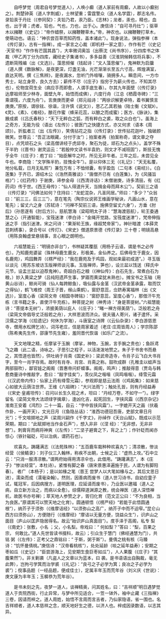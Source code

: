 <!-- { "loadSidebar": true } -->
　　自呼梦觉（周君自号梦觉道人），人唤小癫（道人家前有周癫，人故以小癫别之）。荆楚钟英（道人字荆威），士林望重；雷霆警众（道人名学霆），郡志名传。录铅汞于丹灶（《参同契》：夫铅乃君，汞乃臣。《志林》；龙者，汞也，精也，血也，出于肾；虎者，铅也，气也，力也，出于心。庚信诗：“自可寻丹灶”）；驱草木以赭鞭（《史记》：“帝作蜡祭，以赭鞭鞭草木。”帝，神农也。以赭鞭鞭打草木，使萌动也。语云：“神农尝百草而知药性，盖本诸此”）。现身说法，弹指参禅（本《传灯录》，古有一指禅）。成一家言之心裁（即机杼一家之意），作作有芒（《史记·天官书》“作作有芒国其昌”），大率微词奥旨（出蔡沈《尚书序》），分四库书之体裁（甲乙丙丁分为四库，藏经史子集诸书），多多益善（汉淮阴候韩信将兵事），不遗断简残编（出《文选》）。藻思频催（钱起诗：“文人藻思催”），鬼神默为启牖（道人撰《数脉解》，是夜更深，灯盏无油，光芒渐渐长至五六寸高，辉煌满室，直达天明。撰《三焦辨》，是夜漏水，忽听门外喧嚷，骑拥多人。瞬息间，一方巾秀士，站立身旁，良久方去）；薪传不尽（《庄子》指穷于为薪火传也，不知其尽也），伦物宜荷生全（病应手而即愈，人谓手底生春）。尔其九年面壁（《传灯录》达摩祖师至少林寺，面壁九年，始悟而成佛），六度行舟（江总《栖霞寺碑》：“三乘谓筏，六度为舟”）。言庚庚而更卓（郑元祜诗：“两徐识解更卓特，着书翼慎言庚庚。”原按，谓徐铉、徐谐，注许慎《说文》），思乙乙其若抽（陆士衡《文赋》）。《灵》、《素》、《难经》，酿花作蜜（蜂采花蕊，以酿之而成蜜）；医方、《脉诀》，集腋成裘（《吕氏春秋》：“天下无粹白之狐，而有粹白之裘，取之众白也”）。虽海上之奇方，无能为役（语出《左传》）；彼医门之快捷方式，亦又何求（语本《周颂》）。折肱者三（出《左传》），笑倩拈花之指（《传灯录》：世传拈花迦叶，独破颜微笑。世尊云：“吾正法眼藏，分付于汝”）；拍案者再（拍案称奇，谓文章之夺目），点凭顽石之头（梁高僧讲经于虎邱寺，聚石为徒，顽石为之点头）。盖学不殊于半豹（《晋书》谢灵运云：“若殷仲文读书半袁豹，则文才不减班固”），斯技无愧乎全牛（《庄子》：庖丁曰：“始臣解牛之时，所见无非牛者。三年之后，未尝见全牛也。李商隐：“文学殊半豹，技愧全牛”）。是以仰体三无（《礼记》：“天无私覆，地分私载，日月无私照”）兼包万有；不恤倾囊，有孚盈缶（二句本《易经》）。《白莲集》于齐已，源绍木公（《浩然斋雅谈》：“唐僧齐已有《白莲集》，为《风骚旨格》”）；《红药传》于谢庚，谛参金母（《西清诗话》：末僧谢庚，诗多清丽，有《红药词》传于世。《西王母传》：“仙人得道升天，当揖金母而拜木公”）。契前三之语（《传灯录》“问佛法如何？住持曰：“龙蛇混杂，凡圣同居。”师曰：“多少？”众翁曰：“前三三，后三三”），意在笔先（陶宗仪说郛王维画学秘诀，凡画山水，意在笔先）；留丈六之身（苏轼诗：“问禅不契前三语，施佛空留丈六身”），方垂《肘后》（孙思遂有《肘后方》）。慈航慧海（梁昭明太子诗：“慧海渡慈航），轮王委通慧之心（开通智能），宝筏迷津（李白诗：“金绳开觉路，宝筏度迷津”），梵帝伸指迷之手（指引迷津。宋之问诗：“果渐轮王族，缘超梵帝家”）。神针暗渡（本薛灵芸刺绣事），录合号以《传灯》、《宋史》僧道原景德《传灯录》三十卷；明镜高悬（用陈良翰虚堂悬镜事，言心眼之朗明也。

　　六祖慧能云：“明镜亦非台”），书林疑其覆瓿（用杨子云语，谓是书之必传也）。乃知鹿苑婆娑（珠林母鹿生鹿女，形极美，金仙养之。后佛母生于鹿女，因名鹿苑），鸡园舞弄（《楞严经》：“我在鹿苑及于鸡园，观如来最初成道”。）寻玉版以谈元（用苏东坡访玉版禅师谈元事。玉版禅师，笋也），设兰盆以饯送（释氏中元节，设盂兰盆以迫荐鬼神）。奇超白石之粮（《神仙传》：白石先生，常煮白石为粮，）妙入黄梁之梦（吕纯阳遗芦生事，梦寤而黄梁犹未熟也）。摊宝书之玉轴（用黄山谷诗），鲸尚可骑（仙人每跨鲸鱼），吸仙露与金茎（汉武帝金茎承露，取而饮之得仙），鹤飞难控（周王子晋，缑山乘鹤）。窗舒意蕊，佥跻寿寓福林（出《文选》），室度心香（梁简文帝《相国寺碑铭》：“窗舒意蕊，室度心香”），那借汗牛充栋（言书籍之多，直使汗牛充栋）。种菩提之树（神秀诗：“身是菩提树。”六祖慧能诗：“菩提本无树”），浓披美荫以庇人（《庄子》：“睹一禅方得美荫”）。泛般若之舟（梁简文帝倡导丈泛般若之舟），大样恩波而济众。彼夫骚人寄兴，诸子遣怀。采汉儒之学海（《拾遗记》何休为学海），斗唐室之诗牌（《云仙杂录》：李白游慈恩寺，僧用水松牌乞诗）。词泻老庄，信是周家着述（老庄·庄周皆周人）；学宗陈邵（陈希夷先生传，邵康节先生雍），羞同晋代恢谐（如乐广之流）。

　　天文地理之精，任摩挲于玉腕（摩挲，神物，玉腕，言手腕之贵也）；鱼跃鸢飞之趣（此二语，诗咏之。子思引之程子，以活泼泼地赞之。朱子于书舍书而悬之，其悟道也皆然），供吐纳于肖斋《国史补》：梁武帝造寺，令肖子云飞白大书肖字，至今一肖字存焉。故时有肖寺、肖宫、肖斋之称。鼓吹成群（孔稚圭以蛙声当两部鼓吹），鄙官娃之阁阁（晋惠帝问虾蟆事。阁阁，鸣声）；推敲得意（贾岛与韩愈商量诗中推敲字，愈曰：“敲字佳矣”），羡仪凤之喈喈（凤鸣喈喈）。绛雪元霜（《汉武帝内传》：仙家上药有绛雪元霜），参观即是慈云法雨（《鸡跖集》：如来慈心如彼大云荫注世界。王维《六祖碑》：“大兴法雨”）；触处孔皆，则有丹经益寿（《宋史·皇甫坦传》：召问以长生久视之术，坦曰：“丹经万卷，不如守一”）。绿字留名（梁简文帝大法颂绿字擒章），逢凶化吉，起死回生，字挟风霜（《西京杂记》淮南王安着《鸿烈》二十一篇，自云：“字中皆挟风霜”）。一字媲开天之画（伏羲作卦，一画开天），文光日月（《鱼隐丛话》：“淮西功德冠吾唐，吏部文章日月光”）；千文喧掷地之声（梁周兴嗣作《千字丈》，孙绰作《天台山赋》，既成以示范荣期，期曰：“此赋掷地当作金石声”），想入非非（《涅 经》：“无非想，无非非想”）。刺膏肓而病将神爽（《左传》：“二坚子避膏之下，肓之上”）；作针砭而闻亦惊心（铁针磁砭，可以治病，谓药石也）。

　　欢喜丸，踌躇满志（《法苑珠林》：“五百鹿车栽种种欢喜丸”）；清凉散，惨淡经营（《侯鲭录》：刘子仪三入翰林，称疾不出朝，士候之云：“虚热上攻。”石中立云：“只消一服清凉散。”谓两府始得用清凉伞也，此借用。“踌躇满志”，本《庄子》“惨淡经营”，本杜诗）。紧惟有脚之春（唐宋景惠泽遍施于民，人谓为有脚阳春）。 者广（本杨子）；是以如椽之笔（晋王 尝梦人以大笔如椽与之，其后文思日进），濡染而成（濡毫染翰）。然则，因善病而废书（道人世习诗书，自幼应童子试，辄冠军，后因病搜方，遂明医理，应延请而废书），乃业医以邀福（道人之病，自立新方治之，而病以全愈）。综儒释道渊源之教，统会禅医（道人深悟禅机，故医书亦号禅）；萃天地人参赞之才，胥归化育（范文正公曰：“不为良相，当为良医。”原谓其可以赞天地之化育）。圆通顿悟（《楞严经》“若能于此悟圆通根”），纳芥子于须弥（《维摩诘经》“以须弥山之高广，纳芥子中而不迫窄。”昆仑山西方曰须弥山），方便随行（《维摩经》“摩诘以无量方便，饶益众生”），识庐山之面目（庐山以匡庐隐居得名。故云“始识庐山真面目”）。庋手泽于高阁，私专 梨（《南史》：张敷，小名 ；父，小名梨。帝戏曰：“ 何如梨？”答曰：“梨，百果之宗， 何敢比。”道人先世皆读书掇科，故云）；引众生于慧门（佛经通慧为门），共铭 粥（《左传》：正考父之鼎铭曰：“ 于斯，粥于斯”）。曼倩之桃有核（马臻诗：“饥怀曼倩桃。”庚信诗：“汉帝看桃核”），处处延龄（啖之延年益寿）；安期之枣如瓜（《史记》：“臣尝游海上，见安期生食巨枣如瓜”），人人果腹（《庄子》“其腹果然”）。非关剿袭（凡盗人之文章以为蓝本，曰 袭。是书语语出自胸裁，毫无此弊），岂拘弓学箕而治学裘（《礼记》：“良弓之子必学为箕；良冶之子必学为裘”）；傥事品题（一经品题，便成佳士），定属丰年玉而荒年谷（刘义庆《世说》：庚文康为丰年玉；玉樨恭为荒年谷）。

　　是书未刻之先，夜梦一道人，谈禅精奥，问其姓名，曰：“吉祥顺”明日遇梦觉道人于贡院西街，行止异常，与梦中所见适合，一笠一钵外，袖中止藏《三指禅》三卷，因请而梓之。道人周姓，始悟不言周而言吉者，乃仙家隐语，省一围也。名吉祥顺者，道人本慈祥之念，顺天地好生之德，以济人也。梓成因录数语，以志其异。

　　
